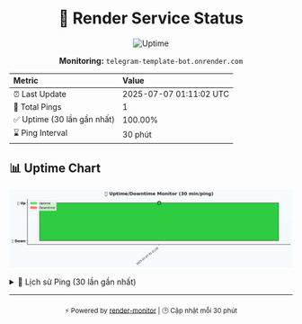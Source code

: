 <div align="center">

# 🚦 Render Service Status

<!--badge-start-->
![Uptime](https://img.shields.io/badge/uptime-Online-brightgreen)
<!--badge-end-->

**Monitoring:** `telegram-template-bot.onrender.com`

| Metric | Value |
|:--|:--|
| ⏰ Last Update | 2025-07-07 01:11:02 UTC |
| 🔄 Total Pings | 1 |
| ✅ Uptime (30 lần gần nhất) | 100.00% |
| ⌛ Ping Interval | 30 phút |

</div>

## 📊 Uptime Chart
<!--chart-start-->
![Uptime Chart](uptime_chart.png)
<!--chart-end-->

<details><summary>📝 Lịch sử Ping (30 lần gần nhất)</summary>

<!--ping-log-start-->
| Thời gian | Trạng thái | Chi tiết |
|---|---|---|
| Thời gian | Trạng thái | Chi tiết |
|---|---|---|
| 2025-07-07 01:11:00 | ✅ Success | 200 OK (Phản hồi: 53171ms) |
<!--ping-log-end-->

</details>

<div align="center">

---

<sub>⚡️ Powered by [render-monitor](https://github.com/vhd0/render-monitor) | 🕒 Cập nhật mỗi 30 phút</sub>

</div>
